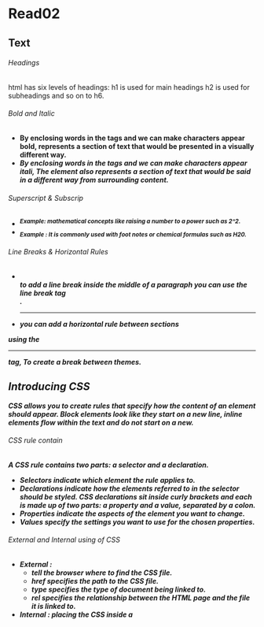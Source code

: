# Read02
## Text
###### Headings
html has six levels of headings:
h1  is used for main headings h2 is used for subheadings and so on to h6.
 
 
###### Bold and Italic
- <b> By enclosing words in the tags <b> and </b> we can make characters appear bold, represents a section of text that would be presented in a visually different way.
- <i> By enclosing words in the tags <i> and </i> we can make characters appear itali, The <i> element also represents a section of text that would be said in a different way from surrounding content.

###### Superscript & Subscrip
- <sup> Example: mathematical concepts like raising a number to a power such as 2^2.
- <sub> Example : It is commonly used with foot notes or chemical formulas such as H20.

###### Line Breaks & Horizontal Rules
- <br />  to add a line break inside the middle of a paragraph you can use the line break tag <br />.
- <hr /> you can add a horizontal rule between sections
using the <hr /> tag, To create a break between themes.

## Introducing CSS
CSS allows you to create rules that specify how the content of an element should appear.
Block  elements look like they start on a new line, inline elements flow within the text and do not start on a new.

###### CSS rule contain
A CSS rule contains two parts: a selector and a declaration.
- __Selectors__ indicate which element the rule applies to.
- __Declarations__ indicate how the elements referred to in the selector should be styled.
CSS declarations sit inside curly brackets and each is made up of two parts: a property and a value, separated by a colon. 
 - Properties indicate the aspects of the element you want to change.
 - Values specify the settings you want to use for the chosen properties.

 ###### External and Internal using of CSS
- External :
  -  <link> tell the browser where to find the CSS file.
  -  href specifies the path to the CSS file.
  - type specifies the type of document being linked to.
  - rel specifies the relationship between the HTML page and the file it is linked to.
- Internal : placing the CSS inside a <style> element, which usually sits inside the <head> element of the page. 


## Basic javascript instructions
A script is a series of instructions that a computer can follow one-by-one, each individual instruction or step is known as a statement, statements should end with a semicolon.
In javascript there are two way for add comments:
- using /* your comment */ its a multi-line comments.
- using // first of the line will comment all the line.

###### What is a Variable
 A script will have to temporarily store the bits of information it needs to do its job. It can store this data in variables. 
A variable is a good name for this concept because the data stored in a variable can change (or vary) each time a script runs. 
__How to declare variables__
You need to announce that you want to ise it, this involves creating the variable and giving it a name.
Once yo have created a variable, you can tell it what information you would like to store for you.
__Data Type__
There is three main data type :
- numeric data type : The numeric data type handles numbers. 
- string data type : The strings data type consists of letters and other characters. 
- boolean data type : Boolean data types can have one of two values: true or false. 

###### Rule for naming variables
- The name must begin witha letter, dollar sign ($),or an underscore (_). It must not start with a number. 
- you must not use a dash(-) or a period (.) in a variable name. 
- You cannot use keywords or reserved words.
- All variables are case sensitive, as using different cases.
-  describes the kind of information that the variable stores. 
- If your variable name is made up of more than one word, use a capital letter for the first letter of every word after the first word. 